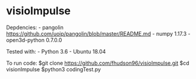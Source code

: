 # visioImpulse

Depdencies:
	- pangolin https://github.com/uoip/pangolin/blob/master/README.md
	- numpy 1.17.3
	- open3d-python 0.7.0.0 

Tested with:
	- Python 3.6
	- Ubuntu 18.04

To run code:
	$git clone https://github.com/fhudson96/visioImpulse.git
	$cd visionImpulse
	$python3 codingTest.py

